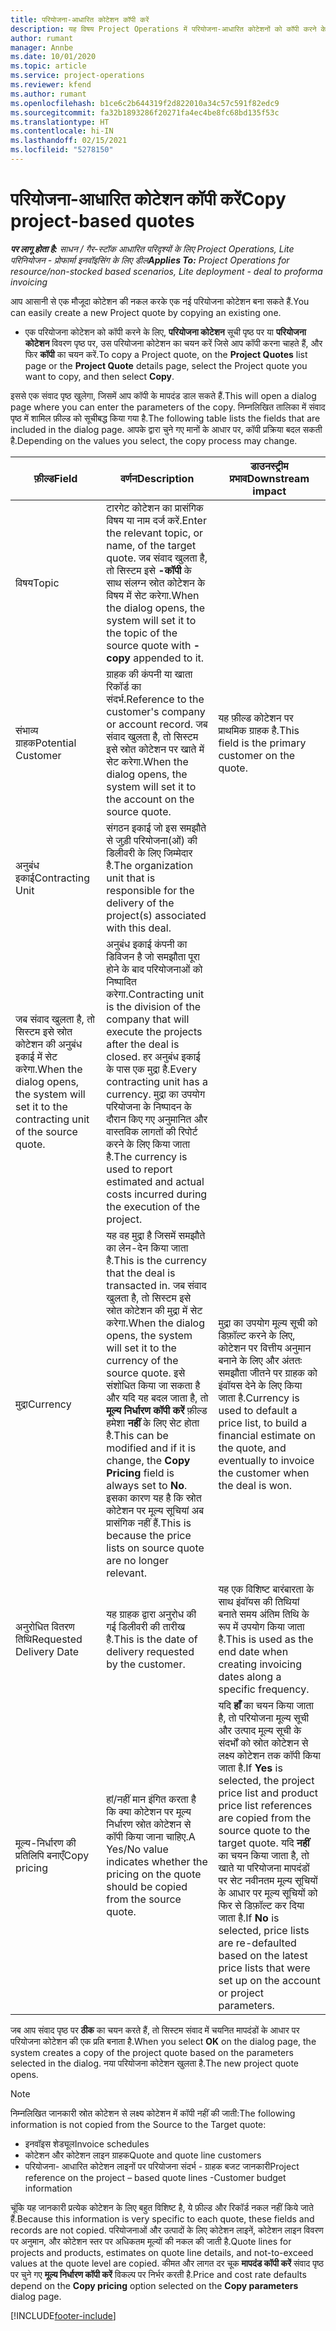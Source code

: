 ```yaml
---
title: परियोजना-आधारित कोटेशन कॉपी करें
description: यह विषय Project Operations में परियोजना-आधारित कोटेशनों को कॉपी करने के तरीके के बारे में जानकारी प्रदान करता है.
author: rumant
manager: Annbe
ms.date: 10/01/2020
ms.topic: article
ms.service: project-operations
ms.reviewer: kfend
ms.author: rumant
ms.openlocfilehash: b1ce6c2b644319f2d822010a34c57c591f82edc9
ms.sourcegitcommit: fa32b1893286f20271fa4ec4be8fc68bd135f53c
ms.translationtype: HT
ms.contentlocale: hi-IN
ms.lasthandoff: 02/15/2021
ms.locfileid: "5278150"
---
```

# <a name="copy-project-based-quotes"></a><span data-ttu-id="4878a-103">परियोजना-आधारित कोटेशन कॉपी करें</span><span class="sxs-lookup"><span data-stu-id="4878a-103">Copy project-based quotes</span></span>

<span data-ttu-id="4878a-104">_**पर लागू होता है:** साधन / गैर-स्टॉक आधारित परिदृश्यों के लिए Project Operations, Lite परिनियोजन - प्रोफार्मा इनवॉइसिंग के लिए डील_</span><span class="sxs-lookup"><span data-stu-id="4878a-104">_**Applies To:** Project Operations for resource/non-stocked based scenarios, Lite deployment - deal to proforma invoicing_</span></span>

<span data-ttu-id="4878a-105">आप आसानी से एक मौजूदा कोटेशन की नकल करके एक नई परियोजना कोटेशन बना सकते हैं.</span><span class="sxs-lookup"><span data-stu-id="4878a-105">You can easily create a new Project quote by copying an existing one.</span></span> 

- <span data-ttu-id="4878a-106">एक परियोजना कोटेशन को कॉपी करने के लिए, **परियोजना कोटेशन** सूची पृष्ठ पर या **परियोजना कोटेशन** विवरण पृष्ठ पर, उस परियोजना कोटेशन का चयन करें जिसे आप कॉपी करना चाहते हैं, और फिर **कॉपी** का चयन करें.</span><span class="sxs-lookup"><span data-stu-id="4878a-106">To copy a Project quote, on the **Project Quotes** list page or the **Project Quote** details page, select the Project quote you want to copy, and then select **Copy**.</span></span>

<span data-ttu-id="4878a-107">इससे एक संवाद पृष्ठ खुलेगा, जिसमें आप कॉपी के मापदंड डाल सकते हैं.</span><span class="sxs-lookup"><span data-stu-id="4878a-107">This will open a dialog page where you can enter the parameters of the copy.</span></span> <span data-ttu-id="4878a-108">निम्नलिखित तालिका में संवाद पृष्ठ में शामिल फ़ील्ड को सूचीबद्ध किया गया है.</span><span class="sxs-lookup"><span data-stu-id="4878a-108">The following table lists the fields that are included in the dialog page.</span></span> <span data-ttu-id="4878a-109">आपके द्वारा चुने गए मानों के आधार पर, कॉपी प्रक्रिया बदल सकती है.</span><span class="sxs-lookup"><span data-stu-id="4878a-109">Depending on the values you select, the copy process may change.</span></span>

| <span data-ttu-id="4878a-110">**फ़ील्ड**</span><span class="sxs-lookup"><span data-stu-id="4878a-110">**Field**</span></span> | <span data-ttu-id="4878a-111">**वर्णन**</span><span class="sxs-lookup"><span data-stu-id="4878a-111">**Description**</span></span> | <span data-ttu-id="4878a-112">**डाउनस्ट्रीम प्रभाव**</span><span class="sxs-lookup"><span data-stu-id="4878a-112">**Downstream impact**</span></span> |
| --- | --- | --- |
| <span data-ttu-id="4878a-113">विषय</span><span class="sxs-lookup"><span data-stu-id="4878a-113">Topic</span></span> | <span data-ttu-id="4878a-114">टारगेट कोटेशन का प्रासंगिक विषय या नाम दर्ज करें.</span><span class="sxs-lookup"><span data-stu-id="4878a-114">Enter the relevant topic, or name, of the target quote.</span></span> <span data-ttu-id="4878a-115">जब संवाद खुलता है, तो सिस्टम इसे **-कॉपी** के साथ संलग्न स्रोत कोटेशन के विषय में सेट करेगा.</span><span class="sxs-lookup"><span data-stu-id="4878a-115">When the dialog opens, the system will set it to the topic of the source quote with **-copy** appended to it.</span></span> | |
| <span data-ttu-id="4878a-116">संभाव्य ग्राहक</span><span class="sxs-lookup"><span data-stu-id="4878a-116">Potential Customer</span></span> | <span data-ttu-id="4878a-117">ग्राहक की कंपनी या खाता रिकॉर्ड का संदर्भ.</span><span class="sxs-lookup"><span data-stu-id="4878a-117">Reference to the customer's company or account record.</span></span> <span data-ttu-id="4878a-118">जब संवाद खुलता है, तो सिस्टम इसे स्रोत कोटेशन पर खाते में सेट करेगा.</span><span class="sxs-lookup"><span data-stu-id="4878a-118">When the dialog opens, the system will set it to the account on the source quote.</span></span> | <span data-ttu-id="4878a-119">यह फ़ील्ड कोटेशन पर प्राथमिक ग्राहक है.</span><span class="sxs-lookup"><span data-stu-id="4878a-119">This field is the primary customer on the quote.</span></span> |
| <span data-ttu-id="4878a-120">अनुबंध इकाई</span><span class="sxs-lookup"><span data-stu-id="4878a-120">Contracting Unit</span></span> | <span data-ttu-id="4878a-121">संगठन इकाई जो इस समझौते से जुड़ी परियोजना(ओं) की डिलीवरी के लिए जिम्मेदार है.</span><span class="sxs-lookup"><span data-stu-id="4878a-121">The organization unit that is responsible for the delivery of the project(s) associated with this deal.</span></span>
<span data-ttu-id="4878a-122">जब संवाद खुलता है, तो सिस्टम इसे स्रोत कोटेशन की अनुबंध इकाई में सेट करेगा.</span><span class="sxs-lookup"><span data-stu-id="4878a-122">When the dialog opens, the system will set it to the contracting unit of the source quote.</span></span> | <span data-ttu-id="4878a-123">अनुबंध इकाई कंपनी का डिविजन है जो समझौता पूरा होने के बाद परियोजनाओं को निष्पादित करेगा.</span><span class="sxs-lookup"><span data-stu-id="4878a-123">Contracting unit is the division of the company that will execute the projects after the deal is closed.</span></span> <span data-ttu-id="4878a-124">हर अनुबंध इकाई के पास एक मुद्रा है.</span><span class="sxs-lookup"><span data-stu-id="4878a-124">Every contracting unit has a currency.</span></span> <span data-ttu-id="4878a-125">मुद्रा का उपयोग परियोजना के निष्पादन के दौरान किए गए अनुमानित और वास्तविक लागतों की रिपोर्ट करने के लिए किया जाता है.</span><span class="sxs-lookup"><span data-stu-id="4878a-125">The currency is used to report estimated and actual costs incurred during the execution of the project.</span></span> |
| <span data-ttu-id="4878a-126">मुद्रा</span><span class="sxs-lookup"><span data-stu-id="4878a-126">Currency</span></span> | <span data-ttu-id="4878a-127">यह वह मुद्रा है जिसमें समझौते का लेन-देन किया जाता है.</span><span class="sxs-lookup"><span data-stu-id="4878a-127">This is the currency that the deal is transacted in.</span></span> <span data-ttu-id="4878a-128">जब संवाद खुलता है, तो सिस्टम इसे स्रोत कोटेशन की मुद्रा में सेट करेगा.</span><span class="sxs-lookup"><span data-stu-id="4878a-128">When the dialog opens, the system will set it to the currency of the source quote.</span></span> <span data-ttu-id="4878a-129">इसे संशोधित किया जा सकता है और यदि यह बदल जाता है, तो **मूल्य निर्धारण कॉपी करें** फ़ील्ड हमेशा **नहीं** के लिए सेट होता है.</span><span class="sxs-lookup"><span data-stu-id="4878a-129">This can be modified and if it is change, the **Copy Pricing** field is always set to **No**.</span></span> <span data-ttu-id="4878a-130">इसका कारण यह है कि स्रोत कोटेशन पर मूल्य सूचियां अब प्रासंगिक नहीं हैं.</span><span class="sxs-lookup"><span data-stu-id="4878a-130">This is because the price lists on source quote are no longer relevant.</span></span> | <span data-ttu-id="4878a-131">मुद्रा का उपयोग मूल्य सूची को डिफ़ॉल्ट करने के लिए, कोटेशन पर वित्तीय अनुमान बनाने के लिए और अंततः समझौता जीतने पर ग्राहक को इंवॉयस देने के लिए किया जाता है.</span><span class="sxs-lookup"><span data-stu-id="4878a-131">Currency is used to default a price list, to build a financial estimate on the quote,  and eventually to invoice the customer when the deal is won.</span></span> |
| <span data-ttu-id="4878a-132">अनुरोधित वितरण तिथि</span><span class="sxs-lookup"><span data-stu-id="4878a-132">Requested Delivery Date</span></span> | <span data-ttu-id="4878a-133">यह ग्राहक द्वारा अनुरोध की गई डिलीवरी की तारीख है.</span><span class="sxs-lookup"><span data-stu-id="4878a-133">This is the date of delivery requested by the customer.</span></span> | <span data-ttu-id="4878a-134">यह एक विशिष्ट बारंबारता के साथ इंवॉयस की तिथियां बनाते समय अंतिम तिथि के रूप में उपयोग किया जाता है.</span><span class="sxs-lookup"><span data-stu-id="4878a-134">This is used as the end date when creating invoicing dates along a specific frequency.</span></span> |
| <span data-ttu-id="4878a-135">मूल्य-निर्धारण की प्रतिलिपि बनाएँ</span><span class="sxs-lookup"><span data-stu-id="4878a-135">Copy pricing</span></span> | <span data-ttu-id="4878a-136">हां/नहीं मान इंगित करता है कि क्या कोटेशन पर मूल्य निर्धारण स्रोत कोटेशन से कॉपी किया जाना चाहिए.</span><span class="sxs-lookup"><span data-stu-id="4878a-136">A Yes/No value indicates whether the pricing on the quote should be copied from the source quote.</span></span> | <span data-ttu-id="4878a-137">यदि **हाँ** का चयन किया जाता है, तो परियोजना मूल्य सूची और उत्पाद मूल्य सूची के संदर्भों को स्रोत कोटेशन से लक्ष्य कोटेशन तक कॉपी किया जाता है.</span><span class="sxs-lookup"><span data-stu-id="4878a-137">If **Yes** is selected, the project price list and product price list references are copied from the source quote to the target quote.</span></span> <span data-ttu-id="4878a-138">यदि **नहीं** का चयन किया जाता है, तो खाते या परियोजना मापदंडों पर सेट नवीनतम मूल्य सूचियों के आधार पर मूल्य सूचियों को फिर से डिफ़ॉल्ट कर दिया जाता है.</span><span class="sxs-lookup"><span data-stu-id="4878a-138">If **No** is selected, price lists are re-defaulted based on the latest price lists that were set up on the account or project parameters.</span></span> |

<span data-ttu-id="4878a-139">जब आप संवाद पृष्ठ पर **ठीक** का चयन करते हैं, तो सिस्टम संवाद में चयनित मापदंडों के आधार पर परियोजना कोटेशन की एक प्रति बनाता है.</span><span class="sxs-lookup"><span data-stu-id="4878a-139">When you select **OK** on the dialog page, the system creates a copy of the project quote based on the parameters selected in the dialog.</span></span> <span data-ttu-id="4878a-140">नया परियोजना कोटेशन खुलता है.</span><span class="sxs-lookup"><span data-stu-id="4878a-140">The new project quote opens.</span></span> 

> [!NOTE]
> <span data-ttu-id="4878a-141">निम्नलिखित जानकारी स्रोत कोटेशन से लक्ष्य कोटेशन में कॉपी नहीं की जाती:</span><span class="sxs-lookup"><span data-stu-id="4878a-141">The following information is not copied from the Source to the Target quote:</span></span>
>
> - <span data-ttu-id="4878a-142">इनवॉइस शेड्यूल</span><span class="sxs-lookup"><span data-stu-id="4878a-142">Invoice schedules</span></span>
> - <span data-ttu-id="4878a-143">कोटेशन और कोटेशन लाइन ग्राहक</span><span class="sxs-lookup"><span data-stu-id="4878a-143">Quote and quote line customers</span></span>
> - <span data-ttu-id="4878a-144">परियोजना- आधारित कोटेशन लाइनों पर परियोजना संदर्भ - ग्राहक बजट जानकारी</span><span class="sxs-lookup"><span data-stu-id="4878a-144">Project reference on the project – based quote lines -Customer budget information</span></span>
>
><span data-ttu-id="4878a-145">चूंकि यह जानकारी प्रत्येक कोटेशन के लिए बहुत विशिष्ट है, ये फ़ील्ड और रिकॉर्ड नकल नहीं किये जाते हैं.</span><span class="sxs-lookup"><span data-stu-id="4878a-145">Because this information is very specific to each quote, these fields and records are not copied.</span></span> <span data-ttu-id="4878a-146">परियोजनाओं और उत्पादों के लिए कोटेशन लाइनें, कोटेशन लाइन विवरण पर अनुमान, और कोटेशन स्तर पर अधिकतम मूल्यों की नकल की जाती है.</span><span class="sxs-lookup"><span data-stu-id="4878a-146">Quote lines for projects and products, estimates on quote line details, and not-to-exceed values at the quote level are copied.</span></span> <span data-ttu-id="4878a-147">कीमत और लागत दर चूक **मापदंड कॉपी करें** संवाद पृष्ठ पर चुने गए **मूल्य निर्धारण कॉपी करें** विकल्प पर निर्भर करती है.</span><span class="sxs-lookup"><span data-stu-id="4878a-147">Price and cost rate defaults depend on the **Copy pricing** option selected on the **Copy parameters** dialog page.</span></span>


[!INCLUDE[footer-include](../includes/footer-banner.md)]